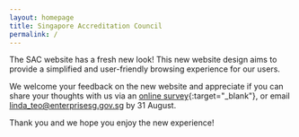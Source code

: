 ```yaml
---
layout: homepage
title: Singapore Accreditation Council
permalink: /
---
```

<!-- Type your notification here - the notification bar will not appear if this is empty. For other changes, refer to _data/homepage.yml to edit the homepage -->

The SAC website has a fresh new look! This new website design aims to provide a simplified and user-friendly browsing experience for our users.
 
We welcome your feedback on the new website and appreciate if you can share your thoughts with us via an [online survey](https://form.gov.sg/#!/5d5a64801d6c350019ea53ba){:target="\_blank"}, or email <linda_teo@enterprisesg.gov.sg> by 31 August. 
 
Thank you and we hope you enjoy the new experience!

